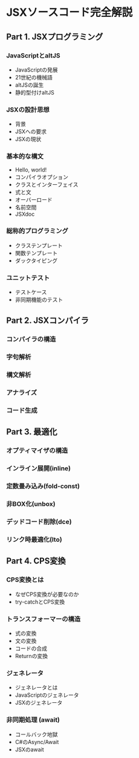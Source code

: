 # JSXソースコード完全解説

## Part 1. JSXプログラミング

### JavaScriptとaltJS

- JavaScriptの発展
- 21世紀の機械語
- altJSの誕生
- 静的型付けaltJS

### JSXの設計思想

- 背景
- JSXへの要求
- JSXの現状

### 基本的な構文

- Hello, world!
- コンパイラオプション
- クラスとインターフェイス
- 式と文
- オーバーロード
- 名前空間
- JSXdoc

### 総称的プログラミング

- クラステンプレート
- 関数テンプレート
- ダックタイピング

### ユニットテスト

- テストケース
- 非同期機能のテスト

## Part 2. JSXコンパイラ

### コンパイラの構造

### 字句解析

### 構文解析

### アナライズ

### コード生成

## Part 3. 最適化

### オプティマイザの構造

### インライン展開(inline)

### 定数畳み込み(fold-const)

### 非BOX化(unbox)

### デッドコード削除(dce)

### リンク時最適化(lto)

## Part 4. CPS変換

### CPS変換とは

- なぜCPS変換が必要なのか
- try-catchとCPS変換

### トランスフォーマーの構造

- 式の変換
- 文の変換
- コードの合成
- Returnの変換

### ジェネレータ

- ジェネレータとは
- JavaScriptのジェネレータ
- JSXのジェネレータ

### 非同期処理 (await)

- コールバック地獄
- C#のAsync/Await
- JSXのawait
